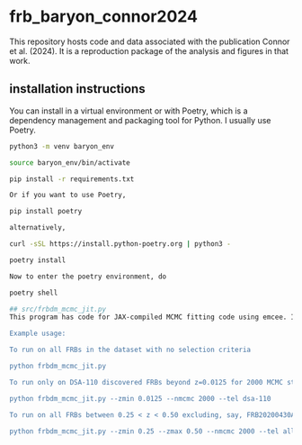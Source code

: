 # frb_baryon_connor2024

This repository hosts code and data associated with the publication 
Connor et al. (2024). It is a reproduction package of the 
analysis and figures in that work. 

## installation instructions

You can install in a virtual environment or with Poetry, which is a dependency management and packaging tool for Python. I usually use Poetry.

```bash
python3 -m venv baryon_env

source baryon_env/bin/activate

pip install -r requirements.txt

Or if you want to use Poetry,

pip install poetry

alternatively, 

curl -sSL https://install.python-poetry.org | python3 -

poetry install

Now to enter the poetry environment, do

poetry shell

## src/frbdm_mcmc_jit.py
This program has code for JAX-compiled MCMC fitting code using emcee. It's still terribly slow due to computing a 2D integral for each new parameter, so if anybody wants to submit a PR to speed things up please do! That said, I never got it running on GPU, so maybe it just requires accelerated hardware.

Example usage:

To run on all FRBs in the dataset with no selection criteria

python frbdm_mcmc_jit.py 

To run only on DSA-110 discovered FRBs beyond z=0.0125 for 2000 MCMC steps

python frbdm_mcmc_jit.py --zmin 0.0125 --nmcmc 2000 --tel dsa-110

To run on all FRBs between 0.25 < z < 0.50 excluding, say, FRB20200430A

python frbdm_mcmc_jit.py --zmin 0.25 --zmax 0.50 --nmcmc 2000 --tel all --exclude FRB20200430A

